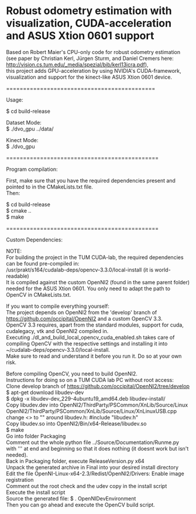 Robust odometry estimation with visualization, CUDA-acceleration and ASUS Xtion 0601 support  
=============================================  
  
Based on Robert Maier's CPU-only code for robust odometry estimation (see paper by Christian Kerl, Jürgen Sturm, and Daniel Cremers here: http://vision.cs.tum.edu/_media/spezial/bib/kerl13icra.pdf),  
this project adds GPU-acceleration by using NVIDIA's CUDA-framework, visualization and support for the kinect-like ASUS Xtion 0601 device.  
  
============================================  
  
Usage:  
  
$ cd build-release   
  
Dataset Mode:  
$ ./dvo_gpu ../data/  
  
Kinect Mode:  
$ ./dvo_gpu  
  
=============================================  
  
  
Program compilation:  
  
First, make sure that you have the required dependencies present and pointed to in the CMakeLists.txt file.  
Then:  
  
$ cd build-release  
$ cmake ..  
$ make  
  
  
=============================================  
  
Custom Dependencies:  
  
  
NOTE:  
For building the project in the TUM CUDA-lab, the required dependencies can be found pre-compiled in:  
/usr/prakt/s164/cudalab-deps/opencv-3.3.0/local-install (it is world-readable)  
It is compiled against the custom OpenNI2 (found in the same parent folder) needed for the ASUS Xtion 0601. You only need to adapt the path to OpenCV in CMakeLists.txt.  
  
  
If you want to compile everything yourself:  
The project depends on OpenNI2 from the 'develop' branch of https://github.com/occipital/OpenNI2 and a custom OpenCV 3.3.  
OpenCV 3.3 requires, apart from the standard modules, support for cuda, cudalegacy, vtk and OpenNI2 compiled in.  
Executing ./dl_and_build_local_opencv_cuda_enabled.sh takes care of compiling OpenCV with the respective settings and installing it into ~/cudalab-deps/opencv-3.3.0/local-install.  
Make sure to read and understand it before you run it. Do so at your own risk.  
  
Before compiling OpenCV, you need to build OpenNI2.  
Instructions for doing so on a TUM CUDA lab PC without root access:  
Clone develop branch of https://github.com/occipital/OpenNI2/tree/develop  
$ apt-get download libudev-dev  
$ dpkg -x libudev-dev_229-4ubuntu19_amd64.deb libudev-install/  
Copy libudev.dev into OpenNI2/ThirdParty/PSCommon/XnLib/Source/Linux  
OpenNI2/ThirdParty/PSCommon/XnLib/Source/Linux/XnLinuxUSB.cpp change <> to "" around libudev.h: #include "libudev.h"  
Copy libudev.so into OpenNI2/Bin/x64-Release/libudev.so  
$ make  
Go into folder Packaging  
Comment out the whole python file ../Source/Documentation/Runme.py with ''' at end and beginning so that it does nothing (it doesnt work but isn't needed).  
Back in Packaging folder, execute ReleaseVersion.py x64  
Unpack the generated archive in Final into your desired install directory  
Edit the file OpenNI-Linux-x64-2.3/Redist/OpenNI2/Drivers: Enable image registration  
Comment out the root check and the udev copy in the install script  
Execute the install script  
Source the generated file: $ . OpenNIDevEnvironment  
Then you can go ahead and execute the OpenCV build script.  

